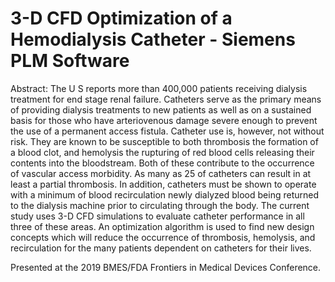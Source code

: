 # 3-D CFD Optimization of a Hemodialysis Catheter - Siemens PLM Software

Abstract: The U S reports more than 400,000 patients receiving dialysis treatment for end stage renal failure. Catheters serve as the primary means of providing dialysis treatments to new patients as well as on a sustained basis for those who have arteriovenous damage severe enough to prevent the use of a permanent access fistula. Catheter use is, however, not without risk. They are known to be susceptible to both thrombosis the formation of a blood clot, and hemolysis the rupturing of red blood cells releasing their contents into the bloodstream. Both of these contribute to the occurrence of vascular access morbidity. As many as 25 of catheters can result in at least a partial thrombosis. In addition, catheters must be shown to operate with a minimum of blood recirculation newly dialyzed blood being returned to the dialysis machine prior to circulating through the body. The current study uses 3-D CFD simulations to evaluate catheter performance in all three of these areas. An optimization algorithm is used to find new design concepts which will reduce the occurrence of thrombosis, hemolysis, and recirculation for the many patients dependent on catheters for their lives.

Presented at the 2019 BMES/FDA Frontiers in Medical Devices Conference.
